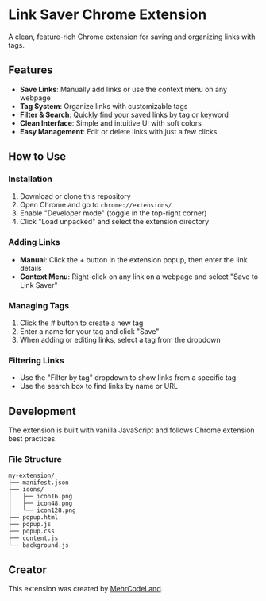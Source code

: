 # Link Saver Chrome Extension

A clean, feature-rich Chrome extension for saving and organizing links with tags.

## Features

- **Save Links**: Manually add links or use the context menu on any webpage
- **Tag System**: Organize links with customizable tags
- **Filter & Search**: Quickly find your saved links by tag or keyword
- **Clean Interface**: Simple and intuitive UI with soft colors
- **Easy Management**: Edit or delete links with just a few clicks

## How to Use

### Installation

1. Download or clone this repository
2. Open Chrome and go to `chrome://extensions/`
3. Enable "Developer mode" (toggle in the top-right corner)
4. Click "Load unpacked" and select the extension directory

### Adding Links

- **Manual**: Click the + button in the extension popup, then enter the link details
- **Context Menu**: Right-click on any link on a webpage and select "Save to Link Saver"

### Managing Tags

1. Click the # button to create a new tag
2. Enter a name for your tag and click "Save"
3. When adding or editing links, select a tag from the dropdown

### Filtering Links

- Use the "Filter by tag" dropdown to show links from a specific tag
- Use the search box to find links by name or URL

## Development

The extension is built with vanilla JavaScript and follows Chrome extension best practices.

### File Structure

```
my-extension/
├── manifest.json
├── icons/
│   ├── icon16.png
│   ├── icon48.png
│   └── icon128.png
├── popup.html
├── popup.js
├── popup.css
├── content.js
└── background.js
```

## Creator

This extension was created by [MehrCodeLand](https://github.com/MehrCodeLand).
